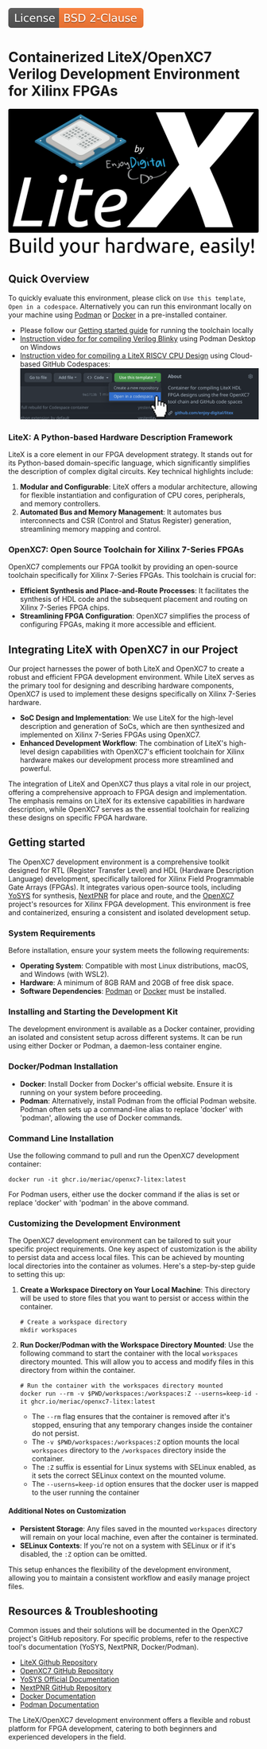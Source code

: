 [<img src="documentation/images/bsd-license.svg">](LICENSE)

# Containerized LiteX/OpenXC7 Verilog Development Environment for Xilinx FPGAs

[<img src="documentation/images/litex.png">](https://github.com/enjoy-digital/litex)

## Quick Overview

To quickly evaluate this environment, please click on `Use this template`, `Open in a codespace`. Alternatively you can run this environmant locally on your machine using [Podman](https://podman.io/get-started) or [Docker](https://www.docker.com/get-started/) in a pre-installed container.

- Please follow our [Getting started guide](#getting-started) for running the toolchain locally
- [Instruction video for for compiling Verilog Blinky](https://youtu.be/JCctdP_i6y8) using Podman Desktop on Windows
- [Instruction video for compiling a LiteX RISCV CPU Design](https://youtu.be/082bH_Vu2bo) using Cloud-based GitHub Codespaces:
[<img src="documentation/images/codespace.png">](../../codespaces)

### LiteX: A Python-based Hardware Description Framework
LiteX is a core element in our FPGA development strategy. It stands out for its Python-based domain-specific language, which significantly simplifies the description of complex digital circuits. Key technical highlights include:

1. **Modular and Configurable**: LiteX offers a modular architecture, allowing for flexible instantiation and configuration of CPU cores, peripherals, and memory controllers.
2. **Automated Bus and Memory Management**: It automates bus interconnects and CSR (Control and Status Register) generation, streamlining memory mapping and control.

### OpenXC7: Open Source Toolchain for Xilinx 7-Series FPGAs
OpenXC7 complements our FPGA toolkit by providing an open-source toolchain specifically for Xilinx 7-Series FPGAs. This toolchain is crucial for:

- **Efficient Synthesis and Place-and-Route Processes**: It facilitates the synthesis of HDL code and the subsequent placement and routing on Xilinx 7-Series FPGA chips.
- **Streamlining FPGA Configuration**: OpenXC7 simplifies the process of configuring FPGAs, making it more accessible and efficient.

## Integrating LiteX with OpenXC7 in our Project

Our project harnesses the power of both LiteX and OpenXC7 to create a robust and efficient FPGA development environment. While LiteX serves as the primary tool for designing and describing hardware components, OpenXC7 is used to implement these designs specifically on Xilinx 7-Series hardware.

- **SoC Design and Implementation**: We use LiteX for the high-level description and generation of SoCs, which are then synthesized and implemented on Xilinx 7-Series FPGAs using OpenXC7.
- **Enhanced Development Workflow**: The combination of LiteX's high-level design capabilities with OpenXC7's efficient toolchain for Xilinx hardware makes our development process more streamlined and powerful.

The integration of LiteX and OpenXC7 thus plays a vital role in our project, offering a comprehensive approach to FPGA design and implementation. The emphasis remains on LiteX for its extensive capabilities in hardware description, while OpenXC7 serves as the essential toolchain for realizing these designs on specific FPGA hardware.

## Getting started ##

The OpenXC7 development environment is a comprehensive toolkit designed for RTL (Register Transfer Level) and HDL (Hardware Description Language) development, specifically tailored for Xilinx Field Programmable Gate Arrays (FPGAs). It integrates various open-source tools, including [YoSYS](https://github.com/YosysHQ/yosys) for synthesis, [NextPNR](https://github.com/openxc7/nextpnr-xilinx) for place and route, and the [OpenXC7](https://github.com/openxc7) project's resources for Xilinx FPGA development. This environment is free and containerized, ensuring a consistent and isolated development setup.

### System Requirements ###

Before installation, ensure your system meets the following requirements:
- **Operating System**: Compatible with most Linux distributions, macOS, and Windows (with WSL2).
- **Hardware**: A minimum of 8GB RAM and 20GB of free disk space.
- **Software Dependencies**: [Podman](https://podman.io/get-started) or [Docker](https://www.docker.com/get-started/) must be installed.

### Installing and Starting the Development Kit ###
The development environment is available as a Docker container, providing an isolated and consistent setup across different systems. It can be run using either Docker or Podman, a daemon-less container engine.

### Docker/Podman Installation ###
- **Docker**: Install Docker from Docker's official website. Ensure it is running on your system before proceeding.
- **Podman**: Alternatively, install Podman from the official Podman website. Podman often sets up a command-line alias to replace 'docker' with 'podman', allowing the use of Docker commands.

### Command Line Installation ###
Use the following command to pull and run the OpenXC7 development container:
```shell
docker run -it ghcr.io/meriac/openxc7-litex:latest
```
For Podman users, either use the docker command if the alias is set or replace 'docker' with 'podman' in the above command.

### Customizing the Development Environment ###

The OpenXC7 development environment can be tailored to suit your specific project requirements. One key aspect of customization is the ability to persist data and access local files. This can be achieved by mounting local directories into the container as volumes. Here's a step-by-step guide to setting this up:

1. **Create a Workspace Directory on Your Local Machine**: This directory will be used to store files that you want to persist or access within the container. 
    ```shell
    # Create a workspace directory
    mkdir workspaces
    ```

2. **Run Docker/Podman with the Workspace Directory Mounted**: Use the following command to start the container with the local `workspaces` directory mounted. This will allow you to access and modify files in this directory from within the container.
    ```shell
    # Run the container with the workspaces directory mounted
    docker run --rm -v $PWD/workspaces:/workspaces:Z --userns=keep-id -it ghcr.io/meriac/openxc7-litex:latest
    ```
    - The `--rm` flag ensures that the container is removed after it's stopped, ensuring that any temporary changes inside the container do not persist.
    - The `-v $PWD/workspaces:/workspaces:Z` option mounts the local `workspaces` directory to the `/workspaces` directory inside the container. 
    - The `:Z` suffix is essential for Linux systems with SELinux enabled, as it sets the correct SELinux context on the mounted volume.
    - The `--userns=keep-id` option ensures that the docker user is mapped to the user running the container

#### Additional Notes on Customization ####
- **Persistent Storage**: Any files saved in the mounted `workspaces` directory will remain on your local machine, even after the container is terminated.
- **SELinux Contexts**: If you're not on a system with SELinux or if it's disabled, the `:Z` option can be omitted.

This setup enhances the flexibility of the development environment, allowing you to maintain a consistent workflow and easily manage project files.

## Resources & Troubleshooting ##
Common issues and their solutions will be documented in the OpenXC7 project's GitHub repository. For specific problems, refer to the respective tool's documentation (YoSYS, NextPNR, Docker/Podman).
- [LiteX Github Repository](https://github.com/enjoy-digital/litex/)
- [OpenXC7 GitHub Repository](https://github.com/openxc7)
- [YoSYS Official Documentation](https://github.com/YosysHQ/yosys#readme)
- [NextPNR GitHub Repository](https://github.com/openxc7/nextpnr-xilinx#readme)
- [Docker Documentation](https://docs.docker.com)
- [Podman Documentation](https://docs.podman.io)

The LiteX/OpenXC7 development environment offers a flexible and robust platform for FPGA development, catering to both beginners and experienced developers in the field.
